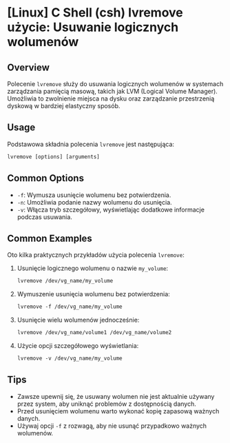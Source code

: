 # [Linux] C Shell (csh) lvremove użycie: Usuwanie logicznych wolumenów

## Overview
Polecenie `lvremove` służy do usuwania logicznych wolumenów w systemach zarządzania pamięcią masową, takich jak LVM (Logical Volume Manager). Umożliwia to zwolnienie miejsca na dysku oraz zarządzanie przestrzenią dyskową w bardziej elastyczny sposób.

## Usage
Podstawowa składnia polecenia `lvremove` jest następująca:

```csh
lvremove [options] [arguments]
```

## Common Options
- `-f`: Wymusza usunięcie wolumenu bez potwierdzenia.
- `-n`: Umożliwia podanie nazwy wolumenu do usunięcia.
- `-v`: Włącza tryb szczegółowy, wyświetlając dodatkowe informacje podczas usuwania.

## Common Examples
Oto kilka praktycznych przykładów użycia polecenia `lvremove`:

1. Usunięcie logicznego wolumenu o nazwie `my_volume`:
    ```csh
    lvremove /dev/vg_name/my_volume
    ```

2. Wymuszenie usunięcia wolumenu bez potwierdzenia:
    ```csh
    lvremove -f /dev/vg_name/my_volume
    ```

3. Usunięcie wielu wolumenów jednocześnie:
    ```csh
    lvremove /dev/vg_name/volume1 /dev/vg_name/volume2
    ```

4. Użycie opcji szczegółowego wyświetlania:
    ```csh
    lvremove -v /dev/vg_name/my_volume
    ```

## Tips
- Zawsze upewnij się, że usuwany wolumen nie jest aktualnie używany przez system, aby uniknąć problemów z dostępnością danych.
- Przed usunięciem wolumenu warto wykonać kopię zapasową ważnych danych.
- Używaj opcji `-f` z rozwagą, aby nie usunąć przypadkowo ważnych wolumenów.